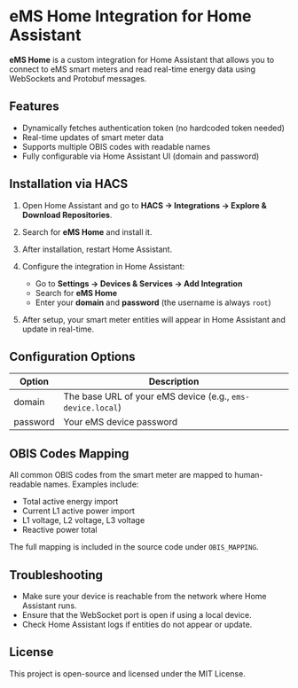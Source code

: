 # eMS Home Integration for Home Assistant

**eMS Home** is a custom integration for Home Assistant that allows you to connect to eMS smart meters and read real-time energy data using WebSockets and Protobuf messages.

## Features

* Dynamically fetches authentication token (no hardcoded token needed)
* Real-time updates of smart meter data
* Supports multiple OBIS codes with readable names
* Fully configurable via Home Assistant UI (domain and password)

## Installation via HACS

1. Open Home Assistant and go to **HACS → Integrations → Explore & Download Repositories**.
2. Search for **eMS Home** and install it.
3. After installation, restart Home Assistant.
4. Configure the integration in Home Assistant:

    * Go to **Settings → Devices & Services → Add Integration**
    * Search for **eMS Home**
    * Enter your **domain** and **password** (the username is always `root`)
5. After setup, your smart meter entities will appear in Home Assistant and update in real-time.

## Configuration Options

| Option   | Description                                                |
| -------- | ---------------------------------------------------------- |
| domain   | The base URL of your eMS device (e.g., `ems-device.local`) |
| password | Your eMS device password                                   |

## OBIS Codes Mapping

All common OBIS codes from the smart meter are mapped to human-readable names. Examples include:

* Total active energy import
* Current L1 active power import
* L1 voltage, L2 voltage, L3 voltage
* Reactive power total

The full mapping is included in the source code under `OBIS_MAPPING`.

## Troubleshooting

* Make sure your device is reachable from the network where Home Assistant runs.
* Ensure that the WebSocket port is open if using a local device.
* Check Home Assistant logs if entities do not appear or update.

## License

This project is open-source and licensed under the MIT License.
